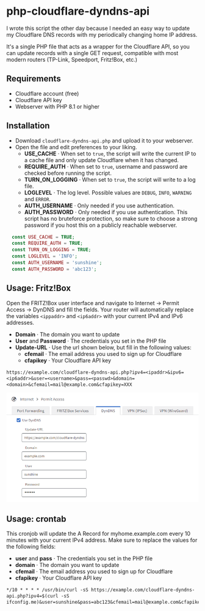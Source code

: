 # php-cloudflare-dyndns-api
I wrote this script the other day because I needed an easy way to update my Cloudflare DNS records with my periodically changing home IP address.

It's a single PHP file that acts as a wrapper for the Cloudflare API, so you can update records with a single GET request, compatible with most modern routers (TP-Link, Speedport, Fritz!Box, etc.)

## Requirements
- Cloudflare account (free)
- Cloudflare API key
- Webserver with PHP 8.1 or higher

## Installation
- Download `cloudflare-dyndns-api.php` and upload it to your webserver.
- Open the file and edit preferences to your liking.
  - **USE_CACHE** · When set to `true`, the script will write the current IP to a cache file and only update Cloudflare when it has changed.
  - **REQUIRE_AUTH** · When set to `true`, username and password are checked before running the script.
  - **TURN_ON_LOGGING** · When set to `true`, the script will write to a log file.
  - **LOGLEVEL** · The log level. Possible values are `DEBUG`, `INFO`, `WARNING` and `ERROR`.
  - **AUTH_USERNAME** · Only needed if you use authentication.
  - **AUTH_PASSWORD** · Only needed if you use authentication. This script has no bruteforce protection, so make sure to choose a strong password if you host this on a publicly reachable webserver.

```php
  const USE_CACHE = TRUE;
  const REQUIRE_AUTH = TRUE;
  const TURN_ON_LOGGING = TRUE;
  const LOGLEVEL = 'INFO';
  const AUTH_USERNAME = 'sunshine';
  const AUTH_PASSWORD = 'abc123';
```

## Usage: Fritz!Box
Open the FRITZ!Box user interface and navigate to Internet -> Permit Access -> DynDNS and fill the fields. Your router will automatically replace the variables `<ippaddr>` and `<ip6addr>` with your current IPv4 and IPv6 addresses.
- **Domain** · The domain you want to update
- **User** and **Password** · The credentials you set in the PHP file
- **Update-URL** · Use the url shown below, but fill in the following values:
  - **cfemail** · The email address you used to sign up for Cloudflare
  - **cfapikey** · Your Cloudflare API key

```text
https://example.com/cloudflare-dyndns-api.php?ipv4=<ipaddr>&ipv6=<ip6addr>&user=<username>&pass=<passwd>&domain=<domain>&cfemail=mail@example.com&cfapikey=XXX
```
<img src="./img/fritzbox-dyndns-screenshot.png" alt="Fritz!Box DynDNS screenshot"/>

## Usage: crontab
This cronjob will update the A Record for myhome.example.com every 10 minutes with your current IPv4 address.
Make sure to replace the values for the following fields:
- **user** and **pass** · The credentials you set in the PHP file
- **domain** · The domain you want to update
- **cfemail** · The email address you used to sign up for Cloudflare
- **cfapikey** · Your Cloudflare API key

```text
*/10 * * * * /usr/bin/curl -sS https://example.com/cloudflare-dyndns-api.php?ipv4=$(curl -sS ifconfig.me)&user=sunshine&pass=abc123&cfemail=mail@example.com&cfapikey=XXX&domain=myhome.example.com
```
